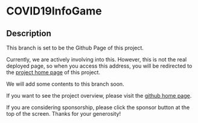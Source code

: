# COVID19InfoGame

## Description

This branch is set to be the Github Page of this project. 

Currently, we are actively involving into this. However, this is not the real deployed page, so when you access this address, you will be redirected to the [project home page](https://hfyzgameclub.eastasia.cloudapp.azure.com) of this project. 

We will add some contents to this branch soon. 

If you want to see the project overview, please visit the [github home page](https://github.com/Hefei-No-1-Game-Club/CoronaVirus-Diary). 

If you are considering sponsorship, please click the sponsor button at the top of the screen. Thanks for your generosity! 
